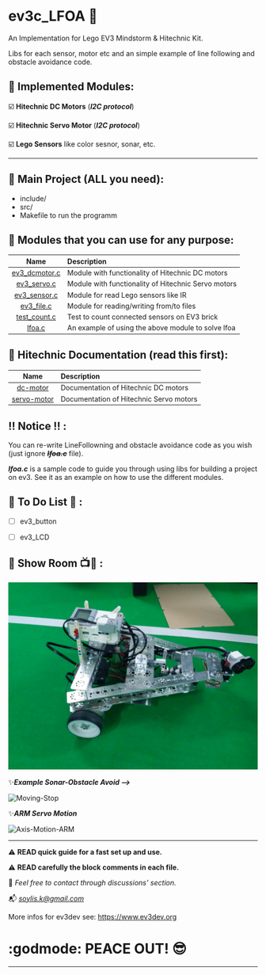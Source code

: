 # ev3c_LFOA :oncoming_taxi:

An Implementation for Lego EV3 Mindstorm & Hitechnic Kit.

Libs for each sensor, motor etc and an simple example of line following and obstacle avoidance code.

:large_orange_diamond: Implemented Modules:
---------------------
:ballot_box_with_check: **Hitechnic DC Motors** (***I2C protocol***)

:ballot_box_with_check: **Hitechnic Servo Motor** (***I2C protocol***)

:ballot_box_with_check: **Lego Sensors** like color sesnor, sonar, etc.

---------------------------------------------------------------------------------------------
:large_orange_diamond: Main Project (ALL you need):
---------------------------
 * include/
 * src/
 * Makefile
 to run the programm
 
 :large_orange_diamond: Modules that you can use for any purpose:
 ------------------------------------------------------------------

 Name                 | Description
 :---:                | :---
 [ev3_dcmotor.c]      | Module with functionality of Hitechnic DC motors
 [ev3_servo.c]        | Module with functionality of Hitechnic Servo motors
 [ev3_sensor.c]       | Module for read Lego sensors like IR
 [ev3_file.c]         | Module for reading/writing from/to files
 [test_count.c]       | Test to count connected sensors on EV3 brick
 [lfoa.c]             | An example of using the above module to solve lfoa

 [ev3_dcmotor.c]: https://github.com/tassosblackg/ev3c_LFOA/blob/master/src/ev3_dcmotor.c
 [ev3_servo.c]:   https://github.com/tassosblackg/ev3c_LFOA/blob/master/src/ev3_servo.c
 [ev3_sensor.c]:  https://github.com/tassosblackg/ev3c_LFOA/blob/master/src/ev3_sensor.c
 [ev3_file.c]:    https://github.com/tassosblackg/ev3c_LFOA/blob/master/src/ev3_file.c
 [test_count.c]:  https://github.com/tassosblackg/ev3c_LFOA/blob/master/src/test_count.c
 [lfoa.c]:        https://github.com/tassosblackg/ev3c_LFOA/blob/master/src/lfoa.c
 
  :large_orange_diamond: Hitechnic Documentation (read this first):
 --------------------------------------------------------------------
 Name                 | Description
 :---:                | :---
 [dc-motor]           | Documentation of Hitechnic DC motors
 [servo-motor]        | Documentation of Hitechnic Servo motors

 [dc-motor]:    https://github.com/tassosblackg/ev3c_LFOA/blob/master/HitechnicDoc/HiTechnic-Motor-Controller-Specification.pdf
 [servo-motor]: https://github.com/tassosblackg/ev3c_LFOA/blob/master/HitechnicDoc/HiTechnic-Servo-Controller-Specification.pdf
 
:bangbang: Notice :bangbang: :
-------
You can re-write LineFollowning and obstacle avoidance code as you wish (just ignore ~~***lfoa.c***~~ file).

***lfoa.c*** is a sample code to guide you through using libs for building a project on ev3. See it as an example on how to use the different modules.

:small_red_triangle_down: To Do List :construction: :
-----------
 - [ ] ev3_button

 - [ ] ev3_LCD
 
 :large_orange_diamond: Show Room :tv::tada: :
 ------------
 ![Vehicle View Top Down](media-files/IMG_20180702_190654.jpg)
 
 :sparkles:***Example Sonar-Obstacle Avoid -->***
 
 ![Moving-Stop](media-files/Tdgu2fSVTr.gif)
 
 :sparkles:***ARM Servo Motion***
 
 ![Axis-Motion-ARM](media-files/oVXPALLY5k.gif)

______________________________________________

:warning: **READ quick guide for a fast set up and use.**

:warning: **READ carefully the block comments in each file.**

:fax: *Feel free to contact through discussions' section.*

:mailbox_with_mail: *soylis.k@gmail.com*

More infos for ev3dev see: https://www.ev3dev.org

 # :godmode: PEACE OUT! :sunglasses:
---------------------------------------------------------------------------------------------

